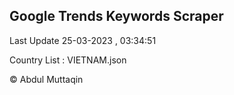 

## Google Trends Keywords Scraper 
 
Last Update 25-03-2023 , 03:34:51

Country List :
VIETNAM.json



© Abdul Muttaqin 
